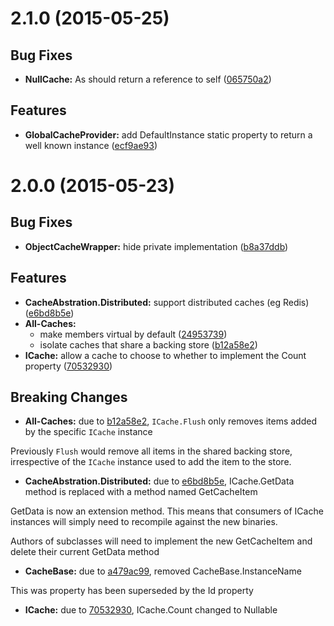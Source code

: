 <a name="2.1.0"></a>
# 2.1.0 (2015-05-25)


## Bug Fixes

- **NullCache:** As<T> should return a reference to self
  ([065750a2](https://github.com/christianacca/Cache-Abstraction/commit/065750a26b80d5639af8962274fe3277773d9401))


## Features

- **GlobalCacheProvider:** add DefaultInstance static property to return a well known instance
  ([ecf9ae93](https://github.com/christianacca/Cache-Abstraction/commit/ecf9ae9378c86ce2fda953ff34fe172aae13f90f))



<a name="2.0.0"></a>
# 2.0.0 (2015-05-23)


## Bug Fixes

- **ObjectCacheWrapper:** hide private implementation
  ([b8a37ddb](https://github.com/christianacca/Cache-Abstraction/commit/b8a37ddb90461889620e44596e05932a6dd05c88))


## Features

- **CacheAbstration.Distributed:** support distributed caches (eg Redis)
  ([e6bd8b5e](https://github.com/christianacca/Cache-Abstraction/commit/e6bd8b5ee80ca1c7dc9c41ecf0ee94ce349f3d84))
- **All-Caches:**
  - make members virtual by default
  ([24953739](https://github.com/christianacca/Cache-Abstraction/commit/2495373929507479caebc1b29d4ec3d26b6809c9))
  - isolate caches that share a backing store
  ([b12a58e2](https://github.com/christianacca/Cache-Abstraction/commit/b12a58e24e5da14d400b38147ace76bb6f2d78ff))
- **ICache:** allow a cache to choose to whether to implement the Count property
  ([70532930](https://github.com/christianacca/Cache-Abstraction/commit/70532930dbef5f7d81d4363615d5233234b5c4ab))


## Breaking Changes

- **All-Caches:** due to [b12a58e2](https://github.com/christianacca/Cache-Abstraction/commit/b12a58e24e5da14d400b38147ace76bb6f2d78ff),
  `ICache.Flush` only removes items added by the specific `ICache` instance

Previously `Flush` would remove all items in the shared backing store, irrespective
of the `ICache` instance used to add the item to the store.

- **CacheAbstration.Distributed:** due to [e6bd8b5e](https://github.com/christianacca/Cache-Abstraction/commit/e6bd8b5ee80ca1c7dc9c41ecf0ee94ce349f3d84),
  ICache.GetData<T> method is replaced with a method named GetCacheItem<T>

GetData<T> is now an extension method. This means that consumers of ICache instances
will simply need to recompile against the new binaries.

Authors of subclasses will need to implement the new GetCacheItem<T> and delete their current
GetData<T> method

- **CacheBase:** due to [a479ac99](https://github.com/christianacca/Cache-Abstraction/commit/a479ac990b603fce179bea250e195ed0d4b0e3ce),
  removed CacheBase.InstanceName

This was property has been superseded by the Id property

- **ICache:** due to [70532930](https://github.com/christianacca/Cache-Abstraction/commit/70532930dbef5f7d81d4363615d5233234b5c4ab),
  ICache.Count changed to Nullable<int>


